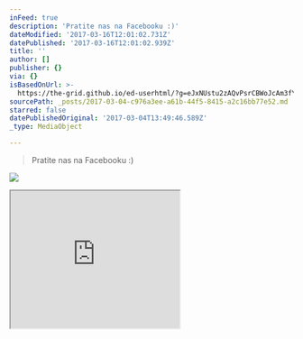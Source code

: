 ```yaml
---
inFeed: true
description: 'Pratite nas na Facebooku :)'
dateModified: '2017-03-16T12:01:02.731Z'
datePublished: '2017-03-16T12:01:02.939Z'
title: ''
author: []
publisher: {}
via: {}
isBasedOnUrl: >-
  https://the-grid.github.io/ed-userhtml/?g=eJxNUstu2zAQvPsrCBWoJcAm3fYSxJKLuiiQXnIoeiuKYk2uLOpBGuTKih3037tKmDQ37uxwdnbI0tizsKbK6sM6eE_ZrlQM7RZl1MGeaJfXo9NkvcvNSsQVcwvxuBDiDEG0XNdtFJUw8oj0rccBHcX95Scc72HAPBa_Nr-3zLa1yN9y9pfvJmepQgSkMbiZk4R0QCBMPFbYckNawz1rnmkyBs1lppT2zqEmWYPGg_eddEiqCX_ufqhoOtnGdw_1YeirD-_PGCIvUZ0_yptslmHf8gSBZ9x7g9K6iIH2WPuAedqr2C7-5sbrcXayEsvnRJZ8epm3biPPWRbFtlQpr3IOVPcQ41Omve0wEwYI1k3AusoaolO8VWqapv-2tR_U17TLlyM6bVuQV5AUrjY6lJ0fRmc7YBzV51lnvjZA6GISn6yhpso-bTYJ6OHiR6qySOAMBJNgeHrLKnvjK9orMm-Avn9BGj-tZ3O8A4XxldhwXglJ3-QfVZPCbw
sourcePath: _posts/2017-03-04-c976a3ee-a61b-44f5-8415-a2c16bb77e52.md
starred: false
datePublishedOriginal: '2017-03-04T13:49:46.589Z'
_type: MediaObject

---
```

> Pratite nas na Facebooku :)

![](https://the-grid-user-content.s3-us-west-2.amazonaws.com/ac5ce04f-e832-42c4-ac46-26dda616239d.jpg)

<iframe src="https://the-grid.github.io/ed-userhtml/?g=eJxNUstu2zAQvPsrCBWoJcAmnfYSxJKLuiiQXnIoeiuKgiZXFvUgjeXKih3037tK2CY37uxwdnbI0rqzcLbK6sMaQ6BsVyqGdosyGnQn2uX16A254HO7EnHF3EI8LYQ4axQt13UbRSWsPAJ97WEAT3F_-aGPD3qAPBY_N7-2zHa1yN9y9pdvNmepQiDQiH7mJCGDoAkSjxW23JDOcs_ZF5qMaLjMlDLBezAka23gEEInPZBq8Pf9dxVtJ9v47rE-DH118_4MGHmJ6vxB3mazDPuWJ4084yFYkM5HQNpDHRDytFexXfzJbTDj7GQlli-JLPn0b966jTxnWRTbUqW8yjlQ0-sYnzPtXQeZsJr0ukGoq6whOsU7paZperVtwqC-pF0-H8Eb12p51ZLw6qIH2YVh9K7TjIP6NOvM1waNXUzik7PUVNnHzSYBvb6EkaoskvZWo02wfn7LKnvjK7orMKDx-B9pwrSezfEOhOMrzHklJH2Tv1K0wmE" height="244" style=""></iframe>